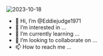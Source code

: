 ![2023-10-18](https://github.com/Eddiejudge1971/Eddiejudge1971/assets/131944821/70ff9fdb-3757-415d-98b9-8d28e0e77ca2)
- 👋 Hi, I’m @Eddiejudge1971
- 👀 I’m interested in ...
- 🌱 I’m currently learning ...
- 💞️ I’m looking to collaborate on ...
- 📫 How to reach me ...

<!---
Eddiejudge1971/Eddiejudge1971 is a ✨ special ✨ repository because its `README.md` (this file) appears on your GitHub profile.
You can click the Preview link to take a look at your changes.
--->
